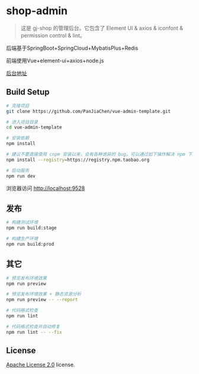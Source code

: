 # shop-admin

> 这是 gj-shop 的管理后台。它包含了 Element UI & axios & iconfont & permission control & lint。

后端基于SpringBoot+SpringCloud+MybatisPlus+Redis
  
前端使用Vue+element-ui+axios+node.js 

[后台地址](https://github.com/GuoJuna/gj-shop)

## Build Setup

```bash
# 克隆项目
git clone https://github.com/PanJiaChen/vue-admin-template.git

# 进入项目目录
cd vue-admin-template

# 安装依赖
npm install

# 建议不要直接使用 cnpm 安装以来，会有各种诡异的 bug。可以通过如下操作解决 npm 下载速度慢的问题
npm install --registry=https://registry.npm.taobao.org

# 启动服务
npm run dev
```

浏览器访问 [http://localhost:9528](http://localhost:9528)

## 发布

```bash
# 构建测试环境
npm run build:stage

# 构建生产环境
npm run build:prod
```

## 其它

```bash
# 预览发布环境效果
npm run preview

# 预览发布环境效果 + 静态资源分析
npm run preview -- --report

# 代码格式检查
npm run lint

# 代码格式检查并自动修复
npm run lint -- --fix
```

## License

[Apache License 2.0](https://github.com/GuoJuna/gj-shop-admin/blob/master/LICENSE) license.


